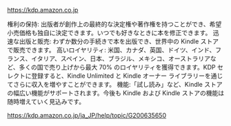 https://kdp.amazon.co.jp

権利の保持: 出版者が創作上の最終的な決定権や著作権を持つことができ、希望小売価格も独自に決定できます。いつでも好きなときに本を修正できます。
迅速な出版と販売: わずか数分の手続きで本を出版でき、世界中の Kindle ストアで販売できます。
高いロイヤリティ: 米国、カナダ、英国、ドイツ、インド、フランス、イタリア、スペイン、日本、ブラジル、メキシコ、オーストラリアなど、多くの国で売り上げから最大 70% のロイヤリティを獲得できます。KDP セレクトに登録すると、Kindle Unlimited と Kindle オーナー ライブラリーを通じてさらに収入を増やすことができます。
機能:「試し読み」など、Kindle ストアの幅広い機能がサポートされます。今後も Kindle および Kindle ストアの機能は随時増えていく見込みです。

https://kdp.amazon.co.jp/ja_JP/help/topic/G200635650
